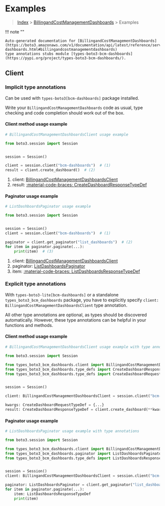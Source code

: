 # Examples

> [Index](../README.md) > [BillingandCostManagementDashboards](./README.md) > Examples

!!! note ""

    Auto-generated documentation for [BillingandCostManagementDashboards](https://boto3.amazonaws.com/v1/documentation/api/latest/reference/services/bcm-dashboards.html#billingandcostmanagementdashboards)
    type annotations stubs module [types-boto3-bcm-dashboards](https://pypi.org/project/types-boto3-bcm-dashboards/).

## Client

### Implicit type annotations

Can be used with `types-boto3[bcm-dashboards]` package installed.

Write your `BillingandCostManagementDashboards` code as usual,
type checking and code completion should work out of the box.


#### Client method usage example

```python
# BillingandCostManagementDashboardsClient usage example

from boto3.session import Session


session = Session()

client = session.client("bcm-dashboards")  # (1)
result = client.create_dashboard()  # (2)
```

1. client: [BillingandCostManagementDashboardsClient](./client.md)
2. result: [:material-code-braces: CreateDashboardResponseTypeDef](./type_defs.md#createdashboardresponsetypedef)



#### Paginator usage example

```python
# ListDashboardsPaginator usage example

from boto3.session import Session


session = Session()
client = session.client("bcm-dashboards")  # (1)

paginator = client.get_paginator("list_dashboards")  # (2)
for item in paginator.paginate(...):
    print(item)  # (3)
```

1. client: [BillingandCostManagementDashboardsClient](./client.md)
2. paginator: [ListDashboardsPaginator](./paginators.md#listdashboardspaginator)
3. item: [:material-code-braces: ListDashboardsResponseTypeDef](./type_defs.md#listdashboardsresponsetypedef)




### Explicit type annotations

With `types-boto3-lite[bcm-dashboards]`
or a standalone `types_boto3_bcm_dashboards` package, you have to explicitly specify `client: BillingandCostManagementDashboardsClient` type annotation.

All other type annotations are optional, as types should be discovered automatically.
However, these type annotations can be helpful in your functions and methods.


#### Client method usage example

```python
# BillingandCostManagementDashboardsClient usage example with type annotations

from boto3.session import Session

from types_boto3_bcm_dashboards.client import BillingandCostManagementDashboardsClient
from types_boto3_bcm_dashboards.type_defs import CreateDashboardResponseTypeDef
from types_boto3_bcm_dashboards.type_defs import CreateDashboardRequestTypeDef


session = Session()

client: BillingandCostManagementDashboardsClient = session.client("bcm-dashboards")

kwargs: CreateDashboardRequestTypeDef = {...}
result: CreateDashboardResponseTypeDef = client.create_dashboard(**kwargs)
```



#### Paginator usage example

```python
# ListDashboardsPaginator usage example with type annotations

from boto3.session import Session

from types_boto3_bcm_dashboards.client import BillingandCostManagementDashboardsClient
from types_boto3_bcm_dashboards.paginator import ListDashboardsPaginator
from types_boto3_bcm_dashboards.type_defs import ListDashboardsResponseTypeDef


session = Session()
client: BillingandCostManagementDashboardsClient = session.client("bcm-dashboards")

paginator: ListDashboardsPaginator = client.get_paginator("list_dashboards")
for item in paginator.paginate(...):
    item: ListDashboardsResponseTypeDef
    print(item)
```




